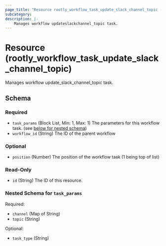 ```yaml
---
page_title: "Resource rootly_workflow_task_update_slack_channel_topic - terraform-provider-rootly"
subcategory:
description: |-
    Manages workflow updateslackchannel_topic task.
---
```


# Resource (rootly_workflow_task_update_slack_channel_topic)

Manages workflow update_slack_channel_topic task.

<!-- schema generated by tfplugindocs -->
## Schema

### Required

- `task_params` (Block List, Min: 1, Max: 1) The parameters for this workflow task. (see [below for nested schema](#nestedblock--task_params))
- `workflow_id` (String) The ID of the parent workflow

### Optional

- `position` (Number) The position of the workflow task (1 being top of list)

### Read-Only

- `id` (String) The ID of this resource.

<a id="nestedblock--task_params"></a>
### Nested Schema for `task_params`

Required:

- `channel` (Map of String)
- `topic` (String)

Optional:

- `task_type` (String)
